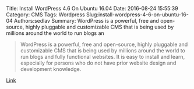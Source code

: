 Title: Install WordPress 4.6 On Ubuntu 16.04
Date: 2016-08-24 15:55:39
Category: CMS
Tags: Wordpress
Slug:install-wordpress-4-6-on-ubuntu-16-04
Authors:sedlav
Summary: WordPress is a powerful, free and open-source, highly pluggable and customizable CMS that is being used by millions around the world to run blogs an

> WordPress is a powerful, free and open-source, highly pluggable and customizable CMS that is being used by millions around the world to run blogs and fully functional websites.
It is easy to install and learn, especially for persons who do not have prior website design and development knowledge.

[Link](http://www.tecmint.com/install-wordpress-on-ubuntu-16-04-with-lamp/)

